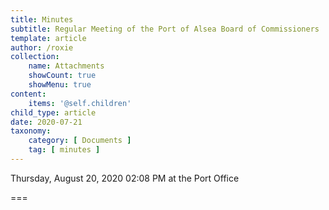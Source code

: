 ```yaml
---
title: Minutes
subtitle: Regular Meeting of the Port of Alsea Board of Commissioners
template: article
author: /roxie
collection:
    name: Attachments
    showCount: true
    showMenu: true
content:
    items: '@self.children'
child_type: article
date: 2020-07-21
taxonomy:
    category: [ Documents ]
    tag: [ minutes ]
---
```


Thursday, August 20, 2020 02:08 PM at the Port Office

===


